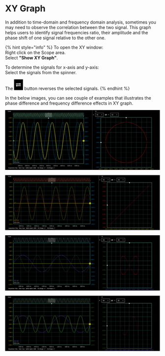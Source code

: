 # XY Graph

In addition to time-domain and frequency domain analysis, sometimes you may need to observe the correlation between the two signal. This graph helps users to identify signal frequencies ratio, their amplitude and the phase shift of one signal relative to the other one.

{% hint style="info" %}
To open the XY window:  
    Right click on the Scope area.  
    Select **"Show XY Graph"**.

To determine the signals for x-axis and y-axis:  
    Select the signals from the spinner.

The ![](../../../../.gitbook/assets/image%20%2817%29.png) button reverses the selected signals. 
{% endhint %}

In the below images, you can see couple of examples that illustrates the phase difference and frequency difference effects in XY graph.

![2 signals with the same frequency and 90 degree phase shift](../../../../.gitbook/assets/image%20%2853%29.png)

![2 signals with the same frequency and 0 degree phase difference](../../../../.gitbook/assets/image%20%2880%29.png)

![The frequency of y-axis signal is two times the frequency of x-axis signal and 0 degree phase difference ](../../../../.gitbook/assets/image%20%2842%29.png)

![The frequency of y-axis signal is three times the frequency of x-axis signal and 0 degree phase difference ](../../../../.gitbook/assets/image%20%2827%29.png)

